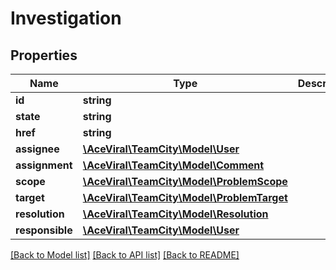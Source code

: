 # Investigation

## Properties
Name | Type | Description | Notes
------------ | ------------- | ------------- | -------------
**id** | **string** |  | [optional] 
**state** | **string** |  | [optional] 
**href** | **string** |  | [optional] 
**assignee** | [**\AceViral\TeamCity\Model\User**](User.md) |  | [optional] 
**assignment** | [**\AceViral\TeamCity\Model\Comment**](Comment.md) |  | [optional] 
**scope** | [**\AceViral\TeamCity\Model\ProblemScope**](ProblemScope.md) |  | [optional] 
**target** | [**\AceViral\TeamCity\Model\ProblemTarget**](ProblemTarget.md) |  | [optional] 
**resolution** | [**\AceViral\TeamCity\Model\Resolution**](Resolution.md) |  | [optional] 
**responsible** | [**\AceViral\TeamCity\Model\User**](User.md) |  | [optional] 

[[Back to Model list]](../README.md#documentation-for-models) [[Back to API list]](../README.md#documentation-for-api-endpoints) [[Back to README]](../README.md)


